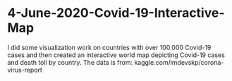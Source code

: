 # 4-June-2020-Covid-19-Interactive-Map
I did some visualization work on countries with over 100.000 Covid-19 cases and then created an interactive world map depicting Covid-19 cases and death toll by country. 
The data is from: kaggle.com/imdevskp/corona-virus-report
